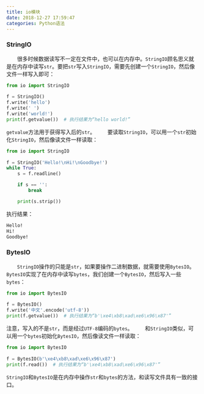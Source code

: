 ```yaml
---
title: io模块
date: 2018-12-27 17:59:47
categories: Python语法
---
```

### StringIO

&emsp;&emsp;很多时候数据读写不一定在文件中，也可以在内存中。`StringIO`顾名思义就是在内存中读写`str`。要把`str`写入`StringIO`，需要先创建一个`StringIO`，然后像文件一样写入即可：

``` python
from io import StringIO
​
f = StringIO()
f.write('hello')
f.write(' ')
f.write('world!')
print(f.getvalue())  # 执行结果为“hello world!”
```

`getvalue`方法用于获得写入后的`str`。
&emsp;&emsp;要读取`StringIO`，可以用一个`str`初始化`StringIO`，然后像读文件一样读取：

``` python
from io import StringIO
​
f = StringIO('Hello!\nHi!\nGoodbye!')
while True:
    s = f.readline()

    if s == '':
        break

    print(s.strip())
```

执行结果：

``` bash
Hello!
Hi!
Goodbye!
```

### BytesIO

&emsp;&emsp;`StringIO`操作的只能是`str`，如果要操作二进制数据，就需要使用`BytesIO`。`BytesIO`实现了在内存中读写`bytes`，我们创建一个`BytesIO`，然后写入一些`bytes`：

``` python
from io import BytesIO
​
f = BytesIO()
f.write('中文'.encode('utf-8'))
print(f.getvalue())  # 执行结果为“b'\xe4\xb8\xad\xe6\x96\x87'”
```

注意，写入的不是`str`，而是经过`UTF-8`编码的`bytes`。
&emsp;&emsp;和`StringIO`类似，可以用一个`bytes`初始化`BytesIO`，然后像读文件一样读取：

``` python
from io import BytesIO
​
f = BytesIO(b'\xe4\xb8\xad\xe6\x96\x87')
print(f.read())  # 执行结果为“b'\xe4\xb8\xad\xe6\x96\x87'”
```

`StringIO`和`BytesIO`是在内存中操作`str`和`bytes`的方法，和读写文件具有一致的接口。